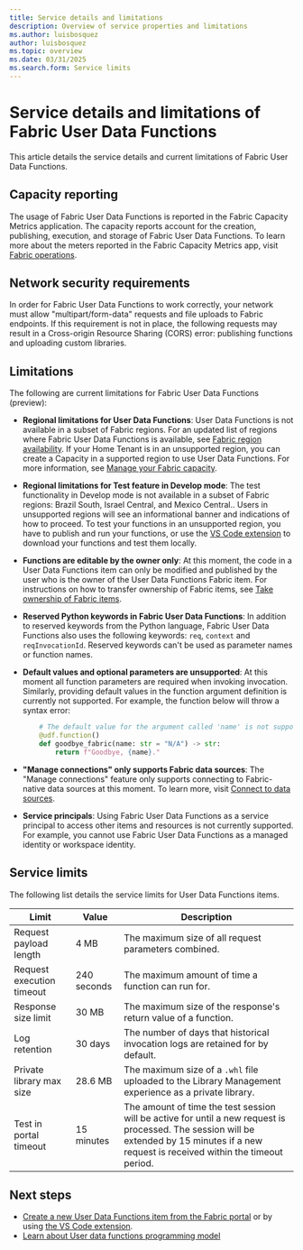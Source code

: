 ```yaml
---
title: Service details and limitations 
description: Overview of service properties and limitations
ms.author: luisbosquez
author: luisbosquez
ms.topic: overview
ms.date: 03/31/2025
ms.search.form: Service limits
---
```



# Service details and limitations of Fabric User Data Functions

This article details the service details and current limitations of Fabric User Data Functions. 

## Capacity reporting
The usage of Fabric User Data Functions is reported in the Fabric Capacity Metrics application. The capacity reports account for the creation, publishing, execution, and storage of Fabric User Data Functions. To learn more about the meters reported in the Fabric Capacity Metrics app, visit [Fabric operations](../../enterprise/fabric-operations.md#fabric-user-data-functions).

## Network security requirements
In order for Fabric User Data Functions to work correctly, your network must allow "multipart/form-data" requests and file uploads to Fabric endpoints. If this requirement is not in place, the following requests may result in a Cross-origin Resource Sharing (CORS) error: publishing functions and uploading custom libraries.

## Limitations

The following are current limitations for Fabric User Data Functions (preview):

- **Regional limitations for User Data Functions**: User Data Functions is not available in a subset of Fabric regions. For an updated list of regions where Fabric User Data Functions is available, see [Fabric region availability](../../admin/region-availability.md). If your Home Tenant is in an unsupported region, you can create a Capacity in a supported region to use User Data Functions. For more information, see [Manage your Fabric capacity](../../admin/capacity-settings.md).

- **Regional limitations for Test feature in Develop mode**: The test functionality in Develop mode is not available in a subset of Fabric regions: Brazil South, Israel Central, and Mexico Central.. Users in unsupported regions will see an informational banner and indications of how to proceed. To test your functions in an unsupported region, you have to publish and run your functions, or use the [VS Code extension](./create-user-data-functions-vs-code.md) to download your functions and test them locally. 

- **Functions are editable by the owner only**: At this moment, the code in a User Data Functions item can only be modified and published by the user who is the owner of the User Data Functions Fabric item. For instructions on how to transfer ownership of Fabric items, see [Take ownership of Fabric items](../../fundamentals/item-ownership-take-over.md).

- **Reserved Python keywords in Fabric User Data Functions**: In addition to reserved keywords from the Python language, Fabric User Data Functions also uses the following keywords: `req`, `context` and `reqInvocationId`. Reserved keywords can't be used as parameter names or function names.

- **Default values and optional parameters are unsupported**: At this moment all function parameters are required when invoking invocation. Similarly, providing default values in the function argument definition is currently not supported. For example, the function below will throw a syntax error:
    ```python
        # The default value for the argument called 'name' is not supported and treated like a syntax error.
        @udf.function()
        def goodbye_fabric(name: str = "N/A") -> str:
            return f"Goodbye, {name}."
    ```

- **"Manage connections" only supports Fabric data sources**: The "Manage connections" feature only supports connecting to Fabric-native data sources at this moment. To learn more, visit [Connect to data sources](./connect-to-data-sources.md).

- **Service principals**: Using Fabric User Data Functions as a service principal to access other items and resources is not currently supported. For example, you cannot use Fabric User Data Functions as a managed identity or workspace identity.

## Service limits
The following list details the service limits for User Data Functions items. 

| Limit | Value | Description |
|-------|-------------|----|
| Request payload length | 4 MB | The maximum size of all request parameters combined. |
| Request execution timeout | 240 seconds | The maximum amount of time a function can run for. |
| Response size limit | 30 MB | The maximum size of the response's return value of a function. | 
| Log retention | 30 days | The number of days that historical invocation logs are retained for by default. | 
| Private library max size | 28.6 MB | The maximum size of a `.whl` file uploaded to the Library Management experience as a private library. | 
| Test in portal timeout | 15 minutes | The amount of time the test session will be active for until a new request is processed. The session will be extended by 15 minutes if a new request is received within the timeout period. | 

## Next steps
- [Create a new User Data Functions item from the Fabric portal](./create-user-data-functions-portal.md) or by using [the VS Code extension](./create-user-data-functions-vs-code.md).
- [Learn about User data functions programming model](./python-programming-model.md)
